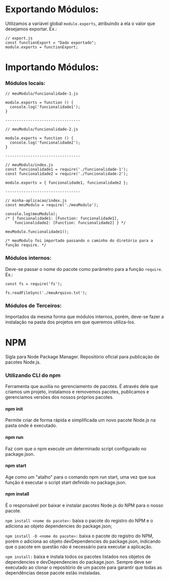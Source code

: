 # Exportando Módulos:

Utilizamos a variável global `module.exports`, atribuindo a ela o valor que desejamos exportar. Ex.:

    // export.js
    const functionExport = "Dado exportado";
    module.exports = functionExport;

# Importando Módulos:


### Módulos locais:

    // meuModulo/funcionalidade-1.js

    module.exports = function () {
      console.log('funcionalidade1');
    }

    ---------------------------------

    // meuModulo/funcionalidade-2.js

    module.exports = function () {
      console.log('funcionalidade2');
    }

    ---------------------------------

    // meuModulo/index.js
    const funcionalidade1 = require('./funcionalidade-1');
    const funcionalidade2 = require('./funcionalidade-2');

    module.exports = { funcionalidade1, funcionalidade2 };

    ---------------------------------

    // minha-aplicacao/index.js
    const meuModulo = require('./meuModulo');

    console.log(meuModulo);
    /* { funcionalidade1: [Function: funcionalidade1],
        funcionalidade2: [Function: funcionalidade2] } */

    meuModulo.funcionalidade1();

    /* meuModulo foi importado passando o caminho do diretório para a função require. */


### Módulos internos:

Deve-se passar o nome do pacote como parâmetro para a função `require`. Ex.: 

    const fs = require('fs');

    fs.readFileSync('./meuArquivo.txt');


### Módulos de Terceiros:

Importados da mesma forma que módulos internos, porém, deve-se fazer a instalação na pasta dos projetos em que queremos utiliza-los.

# NPM

Sigla para Node Package Manager. Repositório oficial para publicação de pacotes Node.js.

### Utilizando CLI do npm 

Ferramenta que auxilia no gerenciamento de pacotes. É através dele que criamos um projeto, instalamos e removemos pacotes, publicamos e gerenciamos versões dos nossos próprios pacotes. 

#### npm init 
  Permite criar de forma rápida e simplificada um novo pacote Node.js na pasta onde é executado.

#### npm run
  Faz com que o npm execute um determinado script configurado no package.json. 

#### npm start
   Age como um "atalho" para o comando npm run start, uma vez que sua função é executar o script start definido no package.json.

#### npm install
  É o responsável por baixar e instalar pacotes Node.js do NPM para o nosso pacote.
  
  `npm install <nome do pacote>:` baixa o pacote do registro do NPM e o adiciona ao objeto dependencies do package.json;

  `npm install -D <nome do pacote>:` baixa o pacote do registro do NPM, porém o adiciona ao objeto devDependencies do package.json, indicando que o pacote em questão não é necessário para executar a aplicação.

  `npm install:` baixa e instala todos os pacotes listados nos objetos de dependencies e devDependencies do package.json. Sempre deve ser executado ao clonar o repositório de um pacote para garantir que todas as dependências desse pacote estão instaladas.